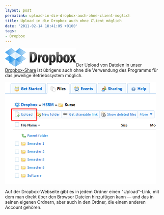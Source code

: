 ```yaml
---
layout: post
permalink: upload-in-die-dropbox-auch-ohne-client-moglich
title: Upload in die Dropbox auch ohne Client möglich
date: '2011-02-14 18:41:05 +0100'
tags:
- Dropbox
---
```

<p><a href="http://db.tt/NYepoPI"><img class="alignright size-full wp-image-553" title="Dropbox" src="/uploads/2011/05/logo.png" alt="Dropbox Logo" width="231" height="60" /></a>Der Upload von Dateien in unser <a href="http://db.tt/NYepoPI">Dropbox-Share</a> ist übrigens auch ohne die Verwendung des Programms für das jeweilige Betriebssystem möglich.</p>
<p><img src="/uploads/2011/02/2011-02-14-133.png" alt="" title="Upload in die Dropbox mit Hilfe des Browsers" width="491" height="331" class="alignnone size-full wp-image-428" /></p>
<p>Auf der Dropbox-Webseite gibt es in jedem Ordner einen "Upload"-Link, mit dem man direkt über den Browser Dateien hinzufügen kann &mdash; und das in seinen eigenen Ordnern, aber auch in den Ordner, die einem anderen Account gehören.</p>
